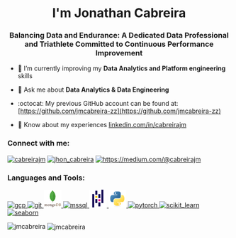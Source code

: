 <h1 align="center"> I'm Jonathan Cabreira</h1>
<h3 align="center">Balancing Data and Endurance: A Dedicated Data Professional and Triathlete Committed to Continuous Performance Improvement</h3>

- 📖 I’m currently improving my **Data Analytics and Platform engineering** skills

- 💬 Ask me about **Data Analytics & Data Engineering**

- :octocat: My previous GitHub account can be found at: [https://github.com/jmcabreira-zz](https://github.com/jmcabreira-zz)
  
- 📄 Know about my experiences [linkedin.com/in/cabreirajm](linkedin.com/in/cabreirajm)

<h3 align="left">Connect with me:</h3>
<p align="left">
<a href="https://linkedin.com/in/cabreirajm" target="blank"><img align="center" src="https://raw.githubusercontent.com/rahuldkjain/github-profile-readme-generator/master/src/images/icons/Social/linked-in-alt.svg" alt="cabreirajm" height="30" width="40" /></a>
<a href="https://instagram.com/jhon_cabreira" target="blank"><img align="center" src="https://raw.githubusercontent.com/rahuldkjain/github-profile-readme-generator/master/src/images/icons/Social/instagram.svg" alt="jhon_cabreira" height="30" width="40" /></a>
<a href="https://medium.com/https://medium.com/@cabreirajm" target="blank"><img align="center" src="https://raw.githubusercontent.com/rahuldkjain/github-profile-readme-generator/master/src/images/icons/Social/medium.svg" alt="https://medium.com/@cabreirajm" height="30" width="40" /></a>
</p>

<h3 align="left">Languages and Tools:</h3>
<p align="left"> <a href="https://cloud.google.com" target="_blank" rel="noreferrer"> <img src="https://www.vectorlogo.zone/logos/google_cloud/google_cloud-icon.svg" alt="gcp" width="40" height="40"/> </a> <a href="https://git-scm.com/" target="_blank" rel="noreferrer"> <img src="https://www.vectorlogo.zone/logos/git-scm/git-scm-icon.svg" alt="git" width="40" height="40"/> </a> <a href="https://www.mongodb.com/" target="_blank" rel="noreferrer"> <img src="https://raw.githubusercontent.com/devicons/devicon/master/icons/mongodb/mongodb-original-wordmark.svg" alt="mongodb" width="40" height="40"/> </a> <a href="https://www.microsoft.com/en-us/sql-server" target="_blank" rel="noreferrer"> <img src="https://www.svgrepo.com/show/303229/microsoft-sql-server-logo.svg" alt="mssql" width="40" height="40"/> </a> <a href="https://pandas.pydata.org/" target="_blank" rel="noreferrer"> <img src="https://raw.githubusercontent.com/devicons/devicon/2ae2a900d2f041da66e950e4d48052658d850630/icons/pandas/pandas-original.svg" alt="pandas" width="40" height="40"/> </a> <a href="https://www.python.org" target="_blank" rel="noreferrer"> <img src="https://raw.githubusercontent.com/devicons/devicon/master/icons/python/python-original.svg" alt="python" width="40" height="40"/> </a> <a href="https://pytorch.org/" target="_blank" rel="noreferrer"> <img src="https://www.vectorlogo.zone/logos/pytorch/pytorch-icon.svg" alt="pytorch" width="40" height="40"/> </a> <a href="https://scikit-learn.org/" target="_blank" rel="noreferrer"> <img src="https://upload.wikimedia.org/wikipedia/commons/0/05/Scikit_learn_logo_small.svg" alt="scikit_learn" width="40" height="40"/> </a> <a href="https://seaborn.pydata.org/" target="_blank" rel="noreferrer"> <img src="https://seaborn.pydata.org/_images/logo-mark-lightbg.svg" alt="seaborn" width="40" height="40"/> </a> </p>

<p><img align="left" src="https://github-readme-stats.vercel.app/api/top-langs?username=jmcabreira&show_icons=true&locale=en&layout=compact" alt="jmcabreira" /></p>

<p>&nbsp;<img align="center" src="https://github-readme-stats.vercel.app/api?username=jmcabreira&show_icons=true&locale=en" alt="jmcabreira" /></p>

